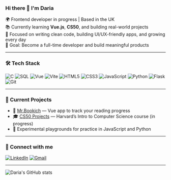 ### Hi there 👋 I'm Daria

🌍 Frontend developer in progress | Based in the UK  
📚 Currently learning **Vue.js**, **CS50**, and building real-world projects  
🌱 Focused on writing clean code, building UI/UX-friendly apps, and growing every day  
🎯 Goal: Become a full-time developer and build meaningful products  

---

### 🛠️ Tech Stack

![C](https://img.shields.io/badge/-C-00599C?logo=c&logoColor=white&style=flat-square)
![SQL](https://img.shields.io/badge/-SQL-4479A1?logo=postgresql&logoColor=white&style=flat-square)
![Vue](https://img.shields.io/badge/-Vue-35495e?logo=vue.js&logoColor=4FC08D&style=flat-square)
![Vite](https://img.shields.io/badge/-Vite-646CFF?logo=vite&logoColor=white&style=flat-square)
![HTML5](https://img.shields.io/badge/-HTML5-E34F26?logo=html5&logoColor=white&style=flat-square)
![CSS3](https://img.shields.io/badge/-CSS3-1572B6?logo=css3&logoColor=white&style=flat-square)
![JavaScript](https://img.shields.io/badge/-JavaScript-F7DF1E?logo=javascript&logoColor=000&style=flat-square)
![Python](https://img.shields.io/badge/-Python-3776AB?logo=python&logoColor=white&style=flat-square)
![Flask](https://img.shields.io/badge/-Flask-000000?logo=flask&logoColor=white&style=flat-square)
![Git](https://img.shields.io/badge/-Git-F05032?logo=git&logoColor=white&style=flat-square)

---

### 📌 Current Projects

- 📖 [Mr.Bookich](https://github.com/DariaSK18/book-tracker.git) — Vue app to track your reading progress
- 🎓 [CS50 Projects](https://github.com/DariaSK18/cs50.git) — Harvard’s Intro to Computer Science course (in progress)
- 🧪 Experimental playgrounds for practice in JavaScript and Python

---

### 🔗 Connect with me

[![LinkedIn](https://img.shields.io/badge/-LinkedIn-0077B5?logo=linkedin&logoColor=white&style=flat-square)](https://www.linkedin.com/in/daria-steblovska-00439b17a/)
[![Gmail](https://img.shields.io/badge/-Email-D14836?logo=gmail&logoColor=white&style=flat-square)](mailto:darias1896.96@gmail.com )

---

![Daria's GitHub stats](https://github-readme-stats.vercel.app/api?username=DariaSK18&show_icons=true&theme=vue-dark)

